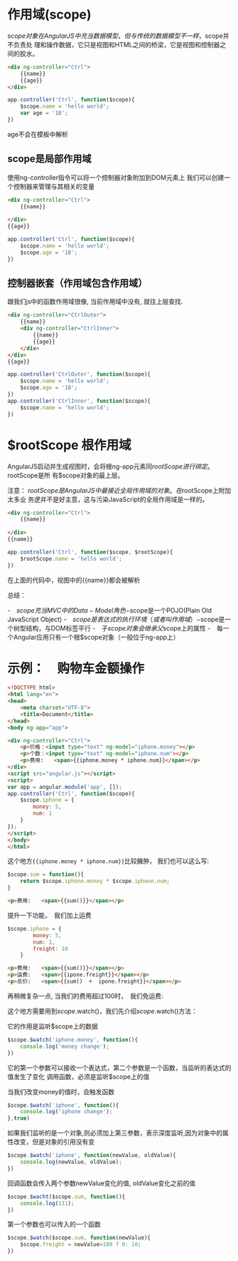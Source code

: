 # 作用域(scope)

$scope对象在AngularJS中充当数据模型，但与传统的数据模型不一样，$scope并不负责处
理和操作数据，它只是视图和HTML之间的桥梁，它是视图和控制器之间的胶水。


```html
<div ng-controller="Ctrl">
    {{name}}
    {{age}}
</div>
```

```js
app.controller('Ctrl', function($scope){
    $scope.name = 'hello world';
    var age = '18';
})
```
age不会在模板中解析

## scope是局部作用域
使用ng-controller指令可以将一个控制器对象附加到DOM元素上
我们可以创建一个控制器来管理与其相关的变量

````html
<div ng-controller="Ctrl">
    {{name}}
    
</div>
{{age}}
````
```js
app.controller('Ctrl', function($scope){
    $scope.name = 'hello world';
    $scope.age = '18';
})
```

## 控制器嵌套（作用域包含作用域）
跟我们js中的函数作用域很像, 当前作用域中没有, 就往上层查找.
````html
<div ng-controller="CtrlOuter">
    {{name}}
    <div ng-controller="CtrlInner">
        {{name}}
        {{age}}
    </div>
</div>
{{age}}
````
```js
app.controller('CtrlOuter', function($scope){
    $scope.name = 'hello world';
    $scope.age = '18';
})
app.controller('CtrlInner', function($scope){
    $scope.name = 'hello world';
})
```

# $rootScope 根作用域
AngularJS启动并生成视图时，会将根ng-app元素同$rootScope进行绑定。$rootScope是所
有$scope对象的最上层。

注意：
$rootScope是AngularJS中最接近全局作用域的对象。在$rootScope上附加太多业
务逻并不是好主意，这与污染JavaScript的全局作用域是一样的。

```html
<div ng-controller="Ctrl">
    {{name}}
    
</div>
{{name}}

```

```js
app.controller('Ctrl', function($scope, $rootScope){
    $rootScope.name = 'hello world';
})
```

在上面的代码中，视图中的{{name}}都会被解析


总结：

-　$scope充当MVC中的Data-Model角色
-　$scope是一个POJO(Plain Old JavaScript Object)
-　$scope是表达式的执行环境（或者叫作用域）
-　$scope是一个树型结构，与DOM标签平行
-　子$scope对象会继承父$scope上的属性
-　每一个Angular应用只有一个根$scope对象（一般位于ng-app上）

# 示例：　购物车金额操作
```html
<!DOCTYPE html>
<html lang="en">
<head>
    <meta charset="UTF-8">
    <title>Document</title>
</head>
<body ng-app="app">

<div ng-controller="Ctrl">
    <p>价格：<input type="text" ng-model="iphone.money"></p>
    <p>个数：<input type="text" ng-model="iphone.num"></p>
    <p>费用:　　<span>{{iphone.money * iphone.num}}</span></p>
</div>
<script src="angular.js"></script>
<script>
var app = angular.module('app', []);
app.controller('Ctrl', function($scope){
    $scope.iphone = {
        money: 5,
        num: 1
    }
});
</script>
</body>
</html>
```

这个地方`{{iphone.money * iphone.num}}`比较臃肿，
我们也可以这么写:

```js
$scope.sum = function(){
    return $scope.iphone.money * $scope.iphone.num;
}
```

```html
<p>费用:　　<span>{{sum()}}</span></p>
```

提升一下功能，　我们加上运费
```js
$scope.iphone = {
        money: 5,
        num: 1,
        freight: 10
    }
```
```html
<p>费用:　　<span>{{sum()}}</span></p>
<p>运费:　　<span>{{ipone.freight}}</span></p>
<p>总价:　　<span>{{sum()　＋　ipone.freight}}</span></p>
```


再稍微复杂一点, 当我们的费用超过100时，　我们免运费:


这个地方需要用到$scope.$watch()，我们先介绍$scope.$watch()方法：

它的作用是监听$scope上的数据
```js
$scope.$watch('iphone.money', function(){
    console.log('money change');
})
```

它的第一个参数可以接收一个表达式，第二个参数是一个函数，当监听的表达式的值发生了变化
调用函数，必须是监听$scope上的值

当我们改变money的值时，会触发函数

```js
$scope.$watch('iphone', function(){
    console.log('iphone change');
},true)
```
如果我们监听的是一个对象,则必须加上第三参数，表示深度监听,因为对象中的属性改变，但是对象的引用没有变


```js
$scope.$watch('iphone', function(newValue, oldValue){
    console.log(newValue, oldValue);
})
```
回调函数会传入两个参数newValue变化的值, oldValue变化之前的值

```js
$scope.$wacht($scope.sum, function(){
    console.log(111);
})
```
第一个参数也可以传入的一个函数




```js
$scope.$watch($scope.sum, function(newValue){
    $scope.freight = newValue>100 ? 0: 10;
})
```








